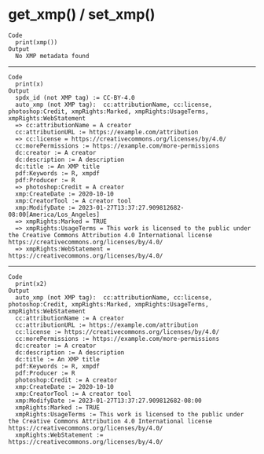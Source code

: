 # get_xmp() / set_xmp()

    Code
      print(xmp())
    Output
      No XMP metadata found

---

    Code
      print(x)
    Output
      spdx_id (not XMP tag) := CC-BY-4.0
      auto_xmp (not XMP tag):  cc:attributionName, cc:license, photoshop:Credit, xmpRights:Marked, xmpRights:UsageTerms, xmpRights:WebStatement
      => cc:attributionName = A creator
      cc:attributionURL := https://example.com/attribution
      => cc:license = https://creativecommons.org/licenses/by/4.0/
      cc:morePermissions := https://example.com/more-permissions
      dc:creator := A creator
      dc:description := A description
      dc:title := An XMP title
      pdf:Keywords := R, xmpdf
      pdf:Producer := R
      => photoshop:Credit = A creator
      xmp:CreateDate := 2020-10-10
      xmp:CreatorTool := A creator tool
      xmp:ModifyDate := 2023-01-27T13:37:27.909812682-08:00[America/Los_Angeles]
      => xmpRights:Marked = TRUE
      => xmpRights:UsageTerms = This work is licensed to the public under the Creative Commons Attribution 4.0 International license https://creativecommons.org/licenses/by/4.0/
      => xmpRights:WebStatement = https://creativecommons.org/licenses/by/4.0/

---

    Code
      print(x2)
    Output
      auto_xmp (not XMP tag):  cc:attributionName, cc:license, photoshop:Credit, xmpRights:Marked, xmpRights:UsageTerms, xmpRights:WebStatement
      cc:attributionName := A creator
      cc:attributionURL := https://example.com/attribution
      cc:license := https://creativecommons.org/licenses/by/4.0/
      cc:morePermissions := https://example.com/more-permissions
      dc:creator := A creator
      dc:description := A description
      dc:title := An XMP title
      pdf:Keywords := R, xmpdf
      pdf:Producer := R
      photoshop:Credit := A creator
      xmp:CreateDate := 2020-10-10
      xmp:CreatorTool := A creator tool
      xmp:ModifyDate := 2023-01-27T13:37:27.909812682-08:00
      xmpRights:Marked := TRUE
      xmpRights:UsageTerms := This work is licensed to the public under the Creative Commons Attribution 4.0 International license https://creativecommons.org/licenses/by/4.0/
      xmpRights:WebStatement := https://creativecommons.org/licenses/by/4.0/


